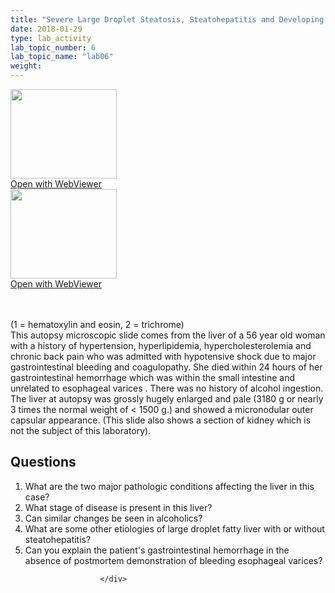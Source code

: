 ```yaml
---
title: "Severe Large Droplet Steatosis, Steatohepatitis and Developing Cirrhosis (Trichrome)"
date: 2018-01-29
type: lab_activity
lab_topic_number: 6
lab_topic_name: "lab06"
weight: 
---
```

<div class="entrybody">
						<div class="thumbnail"> <a href="http://virtualslides.cumc.columbia.edu/Liver%20Path%2005.svs/view.apml?" target="_blank"><img alt="" src="http://pathologylab.ccnmtl.columbia.edu/assets/images/slide_liverpath05.jpg" width="170" height="143" class="mt-image-left"></a><br><a href="http://virtualslides.cumc.columbia.edu/Liver%20Path%2005.svs/view.apml?" target="_blank">Open with WebViewer</a> </div><div class="thumbnail"> <a href="http://virtualslides.cumc.columbia.edu/Liver%20Path%2004.svs/view.apml?" target="_blank"><img alt="" src="http://pathologylab.ccnmtl.columbia.edu/assets/images/slide_liverpath04.jpg" width="170" height="143" class="mt-image-left"></a><br><a href="http://virtualslides.cumc.columbia.edu/Liver%20Path%2004.svs/view.apml?" target="_blank">Open with WebViewer</a> </div>

<p><br clear="all"><br>
(1 = hematoxylin and eosin, 2 = trichrome)<br>
This autopsy microscopic slide comes from the liver of a 56 year old woman with a history of hypertension, hyperlipidemia, hypercholesterolemia and chronic back pain who was admitted with hypotensive shock due to major gastrointestinal bleeding and coagulopathy. She died within 24 hours of her gastrointestinal hemorrhage which was within the small intestine and unrelated to esophageal varices . There was no history of alcohol ingestion. The liver at autopsy was grossly hugely enlarged and pale (3180 g or nearly 3 times the normal weight of &lt; 1500 g.) and showed a micronodular outer capsular appearance. (This slide also shows a section of kidney which is not the subject of this laboratory).</p>

<h2>Questions</h2>


<ol>
<li> What are the two major pathologic conditions affecting the liver in this case? </li>
<li> What stage of disease is present in this liver? </li>
<li> Can similar changes be seen in alcoholics? </li>
<li> What are some other etiologies of large droplet fatty liver with or without steatohepatitis? </li>
<li> Can you explain the patient's gastrointestinal hemorrhage in the absence of postmortem demonstration of bleeding esophageal varices? </li>
</ol>


						
						</div>